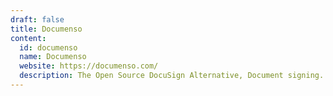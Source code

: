 ```yaml
---
draft: false
title: Documenso
content:
  id: documenso
  name: Documenso
  website: https://documenso.com/
  description: The Open Source DocuSign Alternative, Document signing.
---
```

